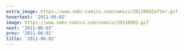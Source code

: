 ```yaml
---
extra_image: https://www.smbc-comics.com/comics/20110602after.gif
hovertext: '2011-06-02'
image: https://www.smbc-comics.com/comics/20110602.gif
next: '2011-06-03'
prev: '2011-06-01'
title: '2011-06-02'
---
```

